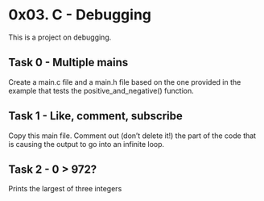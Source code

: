 # 0x03. C - Debugging
This is a project on debugging. 

## Task 0 - Multiple mains
Create a main.c file and a main.h file based on the one provided in the example that tests the positive\_and\_negative() function.

## Task 1 - Like, comment, subscribe
Copy this main file. Comment out (don’t delete it!) the part of the code that is causing the output to go into an infinite loop.

## Task 2 - 0 > 972?
Prints the largest of three integers
